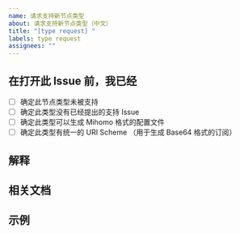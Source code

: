 ```yaml
---
name: 请求支持新节点类型
about: 请求支持新节点类型（中文）
title: "[type request] "
labels: type request
assignees: ""
---
```


## **在打开此 Issue 前，我已经**

- [ ] 确定此节点类型未被支持
- [ ] 确定此类型没有已经提出的支持 Issue
- [ ] 确定此类型可以生成 Mihomo 格式的配置文件
- [ ] 确定此类型有统一的 URI Scheme （用于生成 Base64 格式的订阅）
<!-- 注：后两项至少选一项即可 -->

## **解释**

<!-- 这玩意是什么捏 -->

## **相关文档**

<!-- 告诉我他在 Mihomo Wiki 上的链接， 以及 URI Scheme 的链接 -->

## 示例

<!--
给我个示例让我看看它怎么写成链接 / Mihomo 配置，就像下面这样

URI Scheme:

```

```

Mihomo:

```yaml

```
-->
